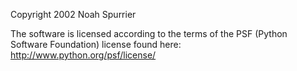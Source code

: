 Copyright 2002 Noah Spurrier

The software is licensed according to the terms of the PSF (Python Software Foundation) license found here: http://www.python.org/psf/license/